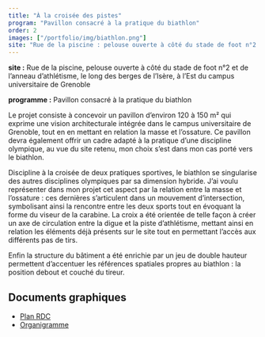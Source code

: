 ```yaml
---
title: "À la croisée des pistes"
program: "Pavillon consacré à la pratique du biathlon"
order: 2
images: ["/portfolio/img/biathlon.png"]
site: "Rue de la piscine : pelouse ouverte à côté du stade de foot n°2 et de l’anneau d’athlétisme, le long des berges de l’Isère, à l’est du campus universitaire de Grenoble"
---
```


**site :** Rue de la piscine, pelouse ouverte à côté du stade de foot n°2 et de l’anneau d’athlétisme, le long des berges de l’Isère, à l’Est du campus universitaire de Grenoble

**programme :** Pavillon consacré à la pratique du biathlon

Le projet consiste à concevoir un pavillon d’environ 120 à 150 m² qui exprime une vision architecturale intégrée dans le campus universitaire de Grenoble, tout en en mettant en relation la masse et l’ossature. Ce pavillon devra également offrir un cadre adapté à la pratique d’une discipline olympique, au vue du site retenu, mon choix s’est dans mon cas porté vers le biathlon. 

Discipline à la croisée de deux pratiques sportives, le biathlon se singularise des autres disciplines olympiques par sa dimension hybride. J’ai voulu représenter dans mon projet cet aspect par la relation entre la masse et l’ossature : ces dernières s’articulent dans un mouvement d’intersection, symbolisant ainsi la rencontre entre les deux sports tout en évoquant la forme du viseur de la carabine. La croix a été orientée de telle façon à créer un axe de circulation entre la digue et la piste d’athlétisme, mettant ainsi en relation les éléments déjà présents sur le site tout en permettant l’accès aux différents pas de tirs. 

Enfin la structure du bâtiment a été enrichie par un jeu de double hauteur permettent d’accentuer les références spatiales propres au biathlon : la position debout et couché du tireur.


## Documents graphiques
- [Plan RDC](/portfolio/pdf/planrdc.pdf)
- [Organigramme](/portfolio/pdf/organigramme.pdf)
